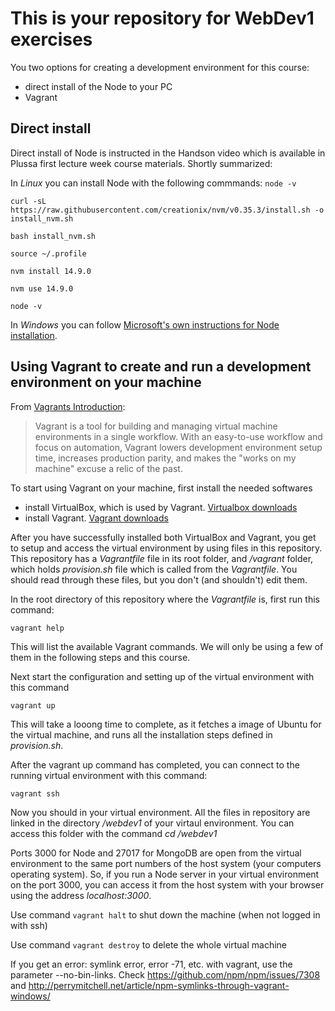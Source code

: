 # This is your repository for WebDev1 exercises
You two options for creating a development environment for this course:
- direct install of the Node to your PC
- Vagrant 

## Direct install
Direct install of Node is instructed in the Handson video which is available in Plussa first lecture week course materials. Shortly summarized:

In *Linux* you can install Node with the following commmands:
`node -v`

`curl -sL https://raw.githubusercontent.com/creationix/nvm/v0.35.3/install.sh -o install_nvm.sh`

`bash install_nvm.sh`

`source ~/.profile`

`nvm install 14.9.0`

`nvm use 14.9.0`

`node -v`

In *Windows* you can follow [Microsoft's own instructions for Node installation](https://docs.microsoft.com/en-us/windows/nodejs/setup-on-windows).

## Using Vagrant to create and run a development environment on your machine
From [Vagrants Introduction](https://www.vagrantup.com/intro):
>Vagrant is a tool for building and managing virtual machine environments in a single workflow. With an easy-to-use workflow and focus on automation, Vagrant lowers development environment setup time, increases production parity, and makes the "works on my machine" excuse a relic of the past.

To start using Vagrant on your machine, first install the needed softwares

- install VirtualBox, which is used by Vagrant. [Virtualbox downloads](https://www.virtualbox.org/wiki/Downloads)
- install Vagrant. [Vagrant downloads](https://www.vagrantup.com/downloads)

After you have successfully installed both VirtualBox and Vagrant, you get to setup and access the virtual environment by using files in this repository. This repository has a _Vagrantfile_ file in its root folder, and _/vagrant_ folder, which holds _provision.sh_ file which is called from the _Vagrantfile_. You should read through these files, but you don't (and shouldn't) edit them.

In the root directory of this repository where the _Vagrantfile_ is, first run this command:

`vagrant help`

This will list the available Vagrant commands. We will only be using a few of them in the following steps and this course.

Next start the configuration and setting up of the virtual environment with this command

`vagrant up`

This will take a looong time to complete, as it fetches a image of Ubuntu for the virtual machine, and runs all the installation steps defined in _provision.sh_.

After the vagrant up command has completed, you can connect to the running virtual environment with this command:

`vagrant ssh`

Now you should in your virtual environment. All the files in repository are linked in the directory _/webdev1_ of your virtaul environment. You can access this folder with the command 
    _cd /webdev1_

Ports 3000 for Node and 27017 for MongoDB are open from the virtual environment to the same port numbers of the host system (your computers operating system). So, if you run a Node server in your virtual environment on the port 3000, you can access it from the host system with your browser using the address _localhost:3000_.

Use command `vagrant halt` to shut down the machine (when not logged in with ssh)

Use command `vagrant destroy` to delete the whole virtual machine   

If you get an error: symlink error, error -71, etc. with vagrant, use the parameter --no-bin-links.
Check https://github.com/npm/npm/issues/7308 and http://perrymitchell.net/article/npm-symlinks-through-vagrant-windows/
 
